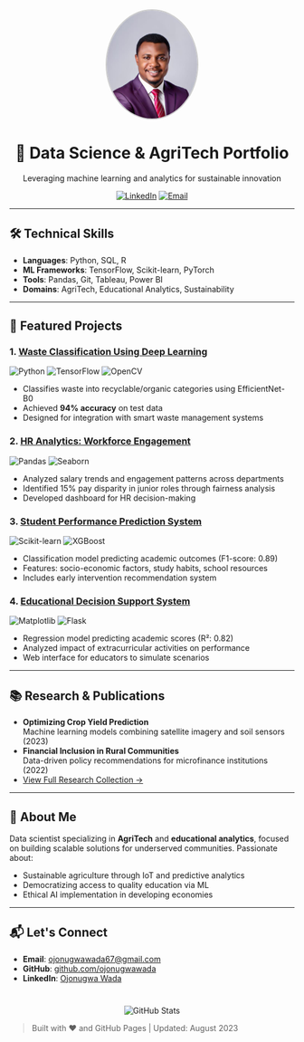 <div align="center">
  <img src="ojonugwa.jpg" alt="Ojonugwa Wada" width="160" style="border-radius: 50%; border: 2px solid #ccc;">
  <h1>🧠 Data Science & AgriTech Portfolio</h1>
  <p>Leveraging machine learning and analytics for sustainable innovation</p>
  
  [![LinkedIn](https://img.shields.io/badge/LinkedIn-Connect-%230A66C2)](https://www.linkedin.com/in/ojonugwa-wada-47ba55b7)
  [![Email](https://img.shields.io/badge/Email-Contact-%23EA4335)](mailto:ojonugwawada67@gmail.com)
</div>

---

## 🛠️ Technical Skills
- **Languages**: Python, SQL, R
- **ML Frameworks**: TensorFlow, Scikit-learn, PyTorch
- **Tools**: Pandas, Git, Tableau, Power BI
- **Domains**: AgriTech, Educational Analytics, Sustainability

---

## 🌟 Featured Projects

### 1. [Waste Classification Using Deep Learning](https://github.com/ojonugwawada/waste-classification-efficientnet)
![Python](https://img.shields.io/badge/Python-3.8%2B-blue) ![TensorFlow](https://img.shields.io/badge/TensorFlow-2.0%2B-orange) ![OpenCV](https://img.shields.io/badge/OpenCV-4.5%2B-green)
- Classifies waste into recyclable/organic categories using EfficientNet-B0
- Achieved **94% accuracy** on test data
- Designed for integration with smart waste management systems

### 2. [HR Analytics: Workforce Engagement](https://github.com/ojonugwawada/hr-engagement-performance-analysis)
![Pandas](https://img.shields.io/badge/Pandas-1.3%2B-blue) ![Seaborn](https://img.shields.io/badge/Seaborn-0.11%2B-orange)
- Analyzed salary trends and engagement patterns across departments
- Identified 15% pay disparity in junior roles through fairness analysis
- Developed dashboard for HR decision-making

### 3. [Student Performance Prediction System](https://github.com/ojonugwawada/student-performance-prediction-system)
![Scikit-learn](https://img.shields.io/badge/Scikit--learn-1.0%2B-blue) ![XGBoost](https://img.shields.io/badge/XGBoost-1.5%2B-green)
- Classification model predicting academic outcomes (F1-score: 0.89)
- Features: socio-economic factors, study habits, school resources
- Includes early intervention recommendation system

### 4. [Educational Decision Support System](https://github.com/ojonugwawada/educational-decision-support-system)
![Matplotlib](https://img.shields.io/badge/Matplotlib-3.5%2B-blue) ![Flask](https://img.shields.io/badge/Flask-2.0%2B-green)
- Regression model predicting academic scores (R²: 0.82)
- Analyzed impact of extracurricular activities on performance
- Web interface for educators to simulate scenarios

---

## 📚 Research & Publications
- **Optimizing Crop Yield Prediction**  
  Machine learning models combining satellite imagery and soil sensors (2023)
- **Financial Inclusion in Rural Communities**  
  Data-driven policy recommendations for microfinance institutions (2022)
- [View Full Research Collection →](https://drive.google.com/drive/folders/1vDd7Ap0YxlxNsPchmGP1xHMgB8uR_mUC)

---

## 📌 About Me
Data scientist specializing in **AgriTech** and **educational analytics**, focused on building scalable solutions for underserved communities. Passionate about:
- Sustainable agriculture through IoT and predictive analytics
- Democratizing access to quality education via ML
- Ethical AI implementation in developing economies

---

## 📬 Let's Connect
- **Email**: [ojonugwawada67@gmail.com](mailto:ojonugwawada67@gmail.com)
- **GitHub**: [github.com/ojonugwawada](https://github.com/ojonugwawada)
- **LinkedIn**: [Ojonugwa Wada](https://www.linkedin.com/in/ojonugwa-wada-47ba55b7)

<div align="center" style="margin-top: 40px;">
  <img src="https://github-readme-stats.vercel.app/api?username=ojonugwawada&show_icons=true&theme=dark" alt="GitHub Stats">
</div>

> Built with ❤️ and GitHub Pages | Updated: August 2023
